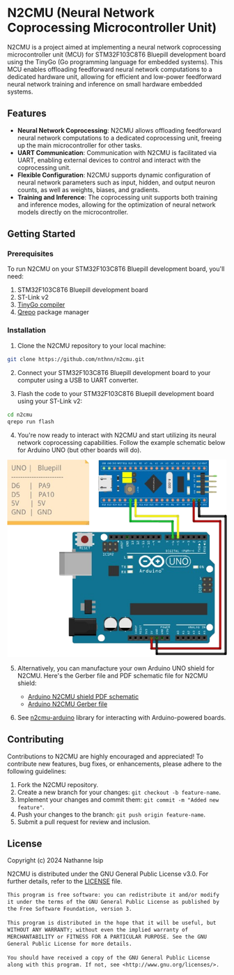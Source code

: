 # N2CMU (Neural Network Coprocessing Microcontroller Unit)

N2CMU is a project aimed at implementing a neural network coprocessing microcontroller unit (MCU) for STM32F103C8T6 Bluepill development board using the TinyGo (Go programming language for embedded systems). This MCU enables offloading feedforward neural network computations to a dedicated hardware unit, allowing for efficient and low-power feedforward neural network training and inference on small hardware embedded systems.

## Features

- **Neural Network Coprocessing**: N2CMU allows offloading feedforward neural network computations to a dedicated coprocessing unit, freeing up the main microcontroller for other tasks.
- **UART Communication**: Communication with N2CMU is facilitated via UART, enabling external devices to control and interact with the coprocessing unit.
- **Flexible Configuration**: N2CMU supports dynamic configuration of neural network parameters such as input, hidden, and output neuron counts, as well as weights, biases, and gradients.
- **Training and Inference**: The coprocessing unit supports both training and inference modes, allowing for the optimization of neural network models directly on the microcontroller.

## Getting Started

### Prerequisites

To run N2CMU on your STM32F103C8T6 Bluepill development board, you'll need:

1. STM32F103C8T6 Bluepill development board
2. ST-Link v2
3. [TinyGo compiler](https://tinygo.org/getting-started/install/)
4. [Qrepo](https://github.com/nthnn/Qrepo) package manager

### Installation

1. Clone the N2CMU repository to your local machine:

```bash
git clone https://github.com/nthnn/n2cmu.git
```

2. Connect your STM32F103C8T6 Bluepill development board to your computer using a USB to UART converter.

3. Flash the code to your STM32F103C8T6 Bluepill development board using your ST-Link v2:

```bash
cd n2cmu
qrepo run flash
```

4. You're now ready to interact with N2CMU and start utilizing its neural network coprocessing capabilities. Follow the example schematic below for Arduino UNO (but other boards will do).

<p align="center">
    <img alt="N2CMU Example Schematic" src="assets/n2cmu-schematics.png" />
</p>

5. Alternatively, you can manufacture your own Arduino UNO shield for N2CMU. Here's the Gerber file and PDF schematic file for N2CMU shield:

    - [Arduino N2CMU shield PDF schematic](pcb/Arduino-N2CMU-Shield-Schematic.pdf)
    - [Arduino N2CMU Gerber file](pcb/Arduino-N2CMU-Shield-Gerber.zip)

6. See [n2cmu-arduino](https://github.com/nthnn/n2cmu-arduino) library for interacting with Arduino-powered boards.

## Contributing

Contributions to N2CMU are highly encouraged and appreciated! To contribute new features, bug fixes, or enhancements, please adhere to the following guidelines:

1. Fork the N2CMU repository.
2. Create a new branch for your changes: `git checkout -b feature-name`.
3. Implement your changes and commit them: `git commit -m "Added new feature"`.
4. Push your changes to the branch: `git push origin feature-name`.
5. Submit a pull request for review and inclusion.

## License

Copyright (c) 2024 Nathanne Isip

N2CMU is distributed under the GNU General Public License v3.0. For further details, refer to the [LICENSE](LICENSE) file.

```
This program is free software: you can redistribute it and/or modify  
it under the terms of the GNU General Public License as published by  
the Free Software Foundation, version 3.

This program is distributed in the hope that it will be useful, but 
WITHOUT ANY WARRANTY; without even the implied warranty of 
MERCHANTABILITY or FITNESS FOR A PARTICULAR PURPOSE. See the GNU 
General Public License for more details.

You should have received a copy of the GNU General Public License 
along with this program. If not, see <http://www.gnu.org/licenses/>.
```
